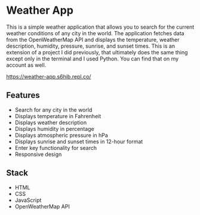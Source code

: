 # Weather App

This is a simple weather application that allows you to search for the current weather conditions of any city in the world. The application fetches data from the OpenWeatherMap API and displays the temperature, weather description, humidity, pressure, sunrise, and sunset times. This is an extension of a project I did previously, that ultimately does the same thing except only in the terminal and I used Python. You can find that on my account as well.

https://weather-app.s6hib.repl.co/

## Features

- Search for any city in the world
- Displays temperature in Fahrenheit
- Displays weather description
- Displays humidity in percentage
- Displays atmospheric pressure in hPa
- Displays sunrise and sunset times in 12-hour format
- Enter key functionality for search
- Responsive design

## Stack

- HTML
- CSS
- JavaScript
- OpenWeatherMap API

